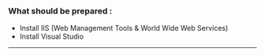 ### What should be prepared :
- Install IIS (Web Management Tools & World Wide Web Services)
- Install Visual Studio
---
